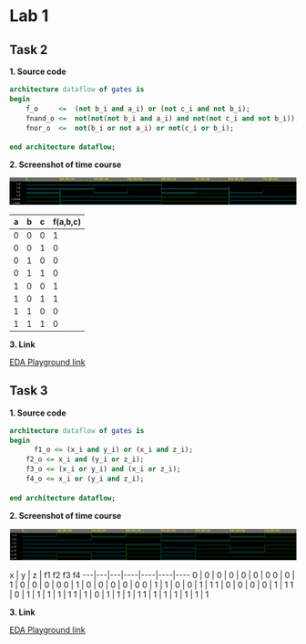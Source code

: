 # Lab 1

## Task 2

**1. Source code**

```vhdl
architecture dataflow of gates is
begin
    f_o		<=	(not b_i and a_i) or (not c_i and not b_i);	
    fnand_o	<=	not(not(not b_i and a_i) and not(not c_i and not b_i));	
    fnor_o	<=	not(b_i or not a_i) or not(c_i or b_i);

end architecture dataflow;
```


**2. Screenshot of time course**

  ![alt text][DeMorgan]

  a | b | c | f(a,b,c)
  ---|---|---|--------
  0 | 0 | 0 |    1   
  0 | 0 | 1 |    0
  0 | 1 | 0 |    0 
  0 | 1 | 1 |    0
  1 | 0 | 0 |    1
  1 | 0 | 1 |    1
  1 | 1 | 0 |    0  
  1 | 1 | 1 |    0


**3. Link**

  [EDA Playground link](https://www.edaplayground.com/x/8MW7)


## Task 3
 
**1. Source code**

```vhdl
architecture dataflow of gates is
begin
	  f1_o <= (x_i and y_i) or (x_i and z_i);
    f2_o <= x_i and (y_i or z_i);
    f3_o <= (x_i or y_i) and (x_i or z_i);
    f4_o <= x_i or (y_i and z_i);

end architecture dataflow;
```

**2. Screenshot of time course**

  ![alt text][Distributive]
  
  x | y | z | f1   f2   f3   f4
 ---|---|---|----|----|----|----
  0 | 0 | 0 | 0  | 0  | 0  | 0
  0 | 0 | 1 | 0  | 0  | 0  | 0
  0 | 1 | 0 | 0  | 0  | 0  | 0
  0 | 1 | 1 | 0  | 0  | 1  | 1
  1 | 0 | 0 | 0  | 0  | 1  | 1
  1 | 0 | 1 | 1  | 1  | 1  | 1
  1 | 1 | 0 | 1  | 1  | 1  | 1
  1 | 1 | 1 | 1  | 1  | 1  | 1
  
**3. Link**

  [EDA Playground link](https://www.edaplayground.com/x/G7Nn)
  
  
  
  
[DeMorgan]: https://github.com/vitoo420/Digital-electronics-1/blob/main/Labs/01-gates/Img/Casovy_prubeh.png "DeMorgan time course"
[Distributive]: https://github.com/vitoo420/Digital-electronics-1/blob/main/Labs/01-gates/Img/Casovy_prubeh_dist.png "DeMorgan time course"
